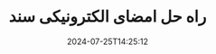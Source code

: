 ---
############################# Static ############################
layout: "family"
date:  2024-07-25T14:25:12
draft: false

product: "Signature"
product_tag: "signature"

lang: fa

############################# Head ############################
head_title: "C#.NET، Java، برنامه های امضای دیجیتال Node.js"
head_description: "امضاهای الکترونیکی را در برنامه‌های NET، جاوا یا Node.js با GroupDocs.Signature ادغام کنید. فرمت های رایج اسناد تجاری را امضا کنید."

############################# Header ############################
title: "راه حل امضای الکترونیکی سند"
description:  |
  با استفاده از APIهای انعطاف پذیر و راه حل های مبتنی بر برنامه برای برنامه نویسان و کاربران نهایی، اسناد و تصاویر دیجیتال را در هر پلتفرمی امضا کنید.

  امضاهای اضافه شده قبلی را با استفاده از روش های پیشرفته جستجو و اصلاح کنید.

  از اسناد در برابر تغییرات با گواهی های دیجیتال محافظت کنید و ابرداده های پنهان را کنترل کنید.

############################# Supported Platforms ###############################
supported_platforms:
  enable: true
  head_title: "پلتفرم خود را انتخاب کنید"
  title: "استقلال سکو"
  description: "کتابخانه GroupDocs.Signature سیستم عامل ها و چارچوب های زیر را پشتیبانی می کند:"
  details_link_title: "بیشتر بدانید"

  items:
    # items loop
    - title: ".NET"
      description: GroupDocs.Signature .NET 
      color: "blue"
      tag: "net"
      link: "/signature/net/"
      features_link: "https://docs.groupdocs.com/signature/net/system-requirements/"
      features:
          # features loop
          - rows: "3"
            content: |
                    .NET Framework 4.6.2 or higher <br> .NET Core 3.0 or higher <br> .NET 6.0 or higher
      
          # features loop
          - rows: "4"
            content: |
                    Windows <br> Linux <br> Mac OS <br> Microsoft Azure
      
          # features loop
          - rows: "3"
            content: |
                    Microsoft Visual Studio <br> JetBrains Rider <br> Microsoft Visual Code
      
          # features loop
          - rows: "1"
            content: |
                    60+ file formats
      

    # items loop
    - title: "Java"
      description: GroupDocs.Signature Java
      color: "red"
      tag: "java"
      link: "/signature/java/"
      features_link: "https://docs.groupdocs.com/signature/java/system-requirements/"
      features:
          # features loop
          - rows: "3"
            content: |
                    Java 8 or higher
      
          # features loop
          - rows: "4"
            content: |
                    Windows <br> Linux <br> Mac OS
      
          # features loop
          - rows: "3"
            content: |
                    IntelliJ IDEA <br> Eclipse <br> NetBeans
      
          # features loop
          - rows: "1"
            content: |
                    60+ file formats

    # items loop
    - title: "Node.js"
      description: GroupDocs.Signature Node.js
      color: "green"
      tag: "nodejs-java"
      link: "/signature/nodejs-java/"
      features_link: "https://docs.groupdocs.com/signature/"
      features:
          # features loop
          - rows: "3"
            content: |
                    Node.js 16+ and J2SE 8.0 (1.8)+
      
          # features loop
          - rows: "4"
            content: |
                    Windows <br> Linux <br> Mac OS
      
          # features loop
          - rows: "3"
            content: |
                    Atom <br> Visual Studio Code <br> هر ویرایشگر متن دیگری
      
          # features loop
          - rows: "1"
            content: |
                    60+ file formats

############################# Features ###############################
features:
  enable: true
  title: "ویژگی های کلیدی GroupDocs.Signature"
  description: "راه حل ما برای افزودن انواع مختلف امضا به فرمت های رایج اسناد و فایل طراحی شده است. فرآیندهای کسب و کار خود را به راحتی غنی کنید."

  items:
    # items loop
    - icon: "additional"
      title: "داده های خود را با امضا غنی کنید"
      content: "متن، تصاویر، واترمارک و غیره را به اسناد تجاری خود اضافه کنید."

    # items loop
    - icon: "protect"
      title: "از محتوای اسناد محافظت کنید"
      content: "با مهر و موم کردن با گواهی دیجیتال، تغییر سند را ممنوع کنید."

    # items loop
    - icon: "search"
      title: "داده ها و بارکدهای پنهان را اضافه کنید"
      content: "از ابرداده برای ذخیره اطلاعات نامرئی یا قرار دادن بارکدهای سفارشی در صفحات استفاده کنید."

    # items loop
    - icon: "manipulate"
      title: "دستکاری امضاها"
      content: "جستجو، به روز رسانی، یا حذف همه امضاهایی که قبلا اضافه شده اند."

############################# Code samples ############################
code_samples:
  enable: true
  title: "با استفاده از امضا از فایل های خود محافظت کنید"
  description: "نمونه کد GroupDocs.Signature"
  items:
    # code sample loop
    - title: "کد QR را ایجاد و اضافه کنید"
      content: |
       GroupDocs.Signature به ما امکان می‌دهد کدهای QR را تولید و به اسناد با قالب‌های پشتیبانی شده اضافه کنیم. مسیر سندی را که باید امضا شود ارائه دهید و گزینه های متنی و تصویری کد QR مورد نظر را تنظیم کنید. می توانید تصویر کد QR تولید شده را در هر ناحیه از هر صفحه سند قرار دهید.
      samples:
        - language: "C#"
          color: "blue"
          content: |
            ```csharp {style=abap}   
            // سند را برای امضا مشخص کنید
            using (Signature signature = new Signature("source.docx"))
            {
                // گزینه های علامت QR-code را ایجاد کنید
                QrCodeSignOptions options = new QrCodeSignOptions("JohnSmith")
                {
                    // گزینه های کد QR را تنظیم کنید
                    EncodeType = QrCodeTypes.QR,
                    Left = 50,
                    Top = 150,
                };

                // فایل پردازش شده را امضا و ذخیره کنید
                SignResult result = signature.Sign("result.docx", options);
            }
            ```
        - language: "Java"
          color: "red"
          content: |
            ```java {style=abap}   
            // سند را برای امضا مشخص کنید
            Signature signature = new Signature("source.docx");

            // گزینه های علامت QR-code را ایجاد کنید
            QrCodeSignOptions options = new QrCodeSignOptions("JohnSmith");

            // گزینه های کد QR را تنظیم کنید
            options.setEncodeType(QrCodeTypes.QR);
            options.setLeft(50);
            options.setTop(100);

            // فایل پردازش شده را امضا و ذخیره کنید
            signature.sign("result.docx", options);
            ```
        - language: "TypeScript"
          color: "green"
          content: |
            ```javascript {style=abap}  
            const signatureLib = require('@groupdocs/groupdocs.signature')

            // سند را برای امضا مشخص کنید
            const signature = new signatureLib.Signature('source.docx');

            // گزینه های علامت QR-code را ایجاد کنید
            const options = new signatureLib.QrCodeSignOptions('JohnSmith');

            // گزینه های کد QR را تنظیم کنید
            options.setEncodeType(signatureLib.QrCodeTypes.QR);
            options.setLeft(50);
            options.setTop(100);

            // فایل پردازش شده را امضا و ذخیره کنید
            signature.sign('result.docx', options);
            ```

############################# Supported Formats ###############################
formats:
  enable: true
  title: "بیش از 60 فرمت فایل پشتیبانی می شود"
  description: "GroupDocs.Signature تقریباً از همه فرمت‌های فایل محبوب پشتیبانی می‌کند"

############################# Metrics ###############################
metrics:
  enable: true
  title: "داده های آماری کتابخانه ما"
  description: "معیارهای کلیدی محصول را بررسی کنید و بینش هایی را در مورد دستاوردها، تأثیر و رشد ما آشکار کنید"

  items:
    # items loop
    - number: "50+"
      title: "فرمت های پشتیبانی شده"
      content: "امضای بیش از 60 مورد از محبوب ترین فرمت های فایل تجاری."

    # items loop
    - number: "500k"
      title: "دانلودهای NuGet"
      content: "GroupDocs.Signature برای دات نت یک کتابخانه محبوب با بیش از 550000 بارگیری در NuGet است."

    # items loop
    - number: "15k"
      title: "Maven دانلود می کند"
      content: "توسعه دهندگان جاوا GroupDocs.Signature را بیش از 15 هزار بار در Maven دانلود کرده اند."

    # items loop
    - number: "140+"
      title: "مشتریان خوشحال"
      content: "توسعه دهندگان فردی و شرکت های برتر در سراسر جهان از محصولات ما برای ایجاد راه حل های نوآورانه استفاده می کنند."


############################# Customers ###############################
customers:
  enable: true
  title: "مشتریان خوشحال ما"
  description: "کتابخانه های GroupDocs توسط برندهای مشهور و برجسته جهانی در سراسر جهان به کار گرفته می شوند"

  items:
    # items loop
    - title: "BenQ Corporation"
      logo: "benq"
      
    # items loop
    - title: "Nasdaq Stock Market"
      logo: "nasdaq"
      
    # items loop
    - title: "AT&T Inc."
      logo: "att"
      
    # items loop
    - title: "Customer logo AstraZeneca"
      logo: "astrazeneca"
      
    # items loop
    - title: "Central Bank of Argentina"
      logo: "argentinacentralbank"
      
    # items loop
    - title: "Roche Holding AG"
      logo: "roche"
      
    # items loop
    - title: "Capita"
      logo: "capita"
      
    # items loop
    - title: "Axa S.A."
      logo: "axa"
      
    # items loop
    - title: "Instructure Inc."
      logo: "instructure"
      
    # items loop
    - title: "Wipro"
      logo: "wipro"


############################# Actions ###############################
actions:
  enable: true
  title: "برای شروع آماده اید؟"
  description: "ویژگی های GroupDocs.Signature را به صورت رایگان در پلتفرم خود امتحان کنید"

  items:
    # items loop
    - title: ".NET"
      color: "blue"
      link: "/signature/net/"

    # items loop
    - title: "Java"
      color: "red"
      link: "/signature/java/"

    # items loop
    - title: "Node.js"
      color: "green"
      link: "/signature/nodejs-java/"      

############################# FAQ ###############################
faq:
  enable: true
  title: "سوالات متداول"
  description: "سوالات متداول ما را کاوش کنید"

  items:
    # items loop
    - question: "آیا GroupDocs.Signature برای امضای اسناد به کتابخانه خارجی نیاز دارد؟"
      answer: "نه، GroupDocs.Signature مستقل کار می کند. هیچ وابستگی شخص ثالثی مانند Adobe Acrobat، Microsoft Office و غیره وجود ندارد."

    # items loop
    - question: "آیا امکان تست ویژگی های GroupDocs.Signature قبل از خرید وجود دارد؟"
      answer: "کاملا! GroupDocs.Signature یک آزمایش رایگان ارائه می‌دهد. آن را نصب کنید و ویژگی های آن را بررسی کنید. توجه داشته باشید که نسخه‌های آزمایشی «نشان‌های آزمایشی» را به اسناد شما اضافه می‌کنند و فقط 3 صفحه اول را پردازش می‌کنند. برای تجربه کامل، یک مجوز موقت 30 روزه رایگان برای دسترسی به همه عملکردها دریافت کنید. جزئیات را در [مجوز موقت](https://purchase.groupdocs.com/temporary-license/) ببینید."

    # items loop
    - question: "چه انواع مجوز ارائه شده است؟"
      answer: "به دنبال مجوز GroupDocs.Signature هستید؟ ما گزینه های مختلفی را متناسب با نیاز شما ارائه می دهیم. بر اساس اندازه تیم، مکان‌های استقرار (دفتر منفرد یا محل کار راه دور)، و اینکه آیا توزیع مشتری نهایی نیاز به اشتراک‌گذاری SDK/API با مشتریان دارد یا خیر، انتخاب کنید. از طرف دیگر، مجوز استفاده ماهانه با برنامه های اندازه گیری شده را انتخاب کنید - فقط برای آنچه استفاده می کنید پرداخت کنید. بهترین مناسب برای خود را در [قیمت گذاری](https://purchase.groupdocs.com/pricing/signature/net/) کشف کنید."

############################# Cloud Links ###############################
cloud_links:
  enable: true
  title: "APIهای کم کد GroupDocs.Signature"
  description: "فایل ها را با استفاده از برنامه خود از طریق REST API مبتنی بر ابر ما امضا کنید."
  
  items:
    # items loop
    - title: "GroupDocs.Signature Cloud for cURL"
      content: "از CURL RESTful API برای قرار دادن امضا روی PDF، Word، Excel، PowerPoint، JPEG و بسیاری از فرمت‌های فایل دیگر استفاده کنید."
      icon: "groupdocs_signature-for-curl"
      link: "https://products.groupdocs.cloud/signature/curl"

    # items loop
    - title: "GroupDocs.Signature Cloud for .NET"
      content: "برنامه های NET خود را با امضای اسناد از طریق Cloud SDK غنی کنید. از اسناد تجاری به روش خود محافظت کنید."
      icon: "groupdocs_signature-for-net"
      link: "https://products.groupdocs.cloud/signature/net"

    # items loop
    - title: "GroupDocs.Signature Cloud for Java"
      content: "GroupDocs.Signature SDK به برنامه‌های جاوای شما برای امضای فایل‌ها به امکانات مختلفی دسترسی می‌دهد."
      icon: "groupdocs_signature-for-java"
      link: "https://products.groupdocs.cloud/signature/java"

############################# App links ###############################
app_links:
  enable: true
  title: "برنامه های وب GroupDocs.Signature"
  description: "GroupDocs.Signature یک برنامه وب رایگان را ارائه می دهد که می توانید اسناد را امضا کنید. بیش از 60 فرمت فایل محبوب را می توان از طریق مرورگر مورد علاقه شما به صورت رایگان امضا کرد."

  items:
    # items loop
    - title: "GroupDocs.Signature Total"
      content: "ابزار آنلاین برای قرار دادن امضا بر روی اسناد از هر دستگاه."
      icon: "groupdocs_watermark-app"
      link: "https://products.groupdocs.app/signature/total"

    # items loop
    - title: "GroupDocs.Signature DOCX"
      content: "MS Word DOCX را به صورت آنلاین امضا کنید."
      icon: "groupdocs_words-app"
      link: "https://products.groupdocs.app/signature/docx"

    # items loop
    - title: "GroupDocs.Signature PDF"
      content: "از اسناد PDF به صورت آنلاین محافظت کنید."
      icon: "groupdocs_pdf-app"
      link: "https://products.groupdocs.app/signature/pdf"


      


---